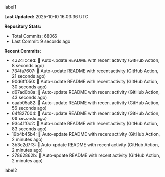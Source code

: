 
label1 
<!-- ACTIVITY_START -->
**Last Updated:** 2025-10-10 16:03:36 UTC

**Repository Stats:**
- Total Commits: 68066
- Last Commit: 9 seconds ago

**Recent Commits:**
- 43241c4ed: 🤖 Auto-update README with recent activity (GitHub Action, 8 seconds ago)
- 734fa7607: 🤖 Auto-update README with recent activity (GitHub Action, 21 seconds ago)
- 90d6ff050: 🤖 Auto-update README with recent activity (GitHub Action, 30 seconds ago)
- d67ad0b8a: 🤖 Auto-update README with recent activity (GitHub Action, 43 seconds ago)
- caab05a82: 🤖 Auto-update README with recent activity (GitHub Action, 56 seconds ago)
- 64f827004: 🤖 Auto-update README with recent activity (GitHub Action, 68 seconds ago)
- 93c41f0c2: 🤖 Auto-update README with recent activity (GitHub Action, 83 seconds ago)
- 19b4b45b4: 🤖 Auto-update README with recent activity (GitHub Action, 2 minutes ago)
- 3b3c2d7f3: 🤖 Auto-update README with recent activity (GitHub Action, 2 minutes ago)
- 27862862b: 🤖 Auto-update README with recent activity (GitHub Action, 2 minutes ago)
<!-- ACTIVITY_END -->

label2
